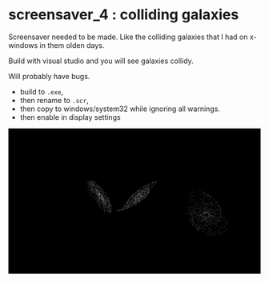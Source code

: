 # screensaver_4 : colliding galaxies

Screensaver needed to be made.
Like the colliding galaxies that I had on x-windows in them olden days.

Build with visual studio and you will see galaxies collidy.

Will probably have bugs.

- build to ```.exe```,
- then rename to ```.scr```,
- then copy to windows/system32 while ignoring all warnings.
- then enable in display settings




![example collision](example.png)
